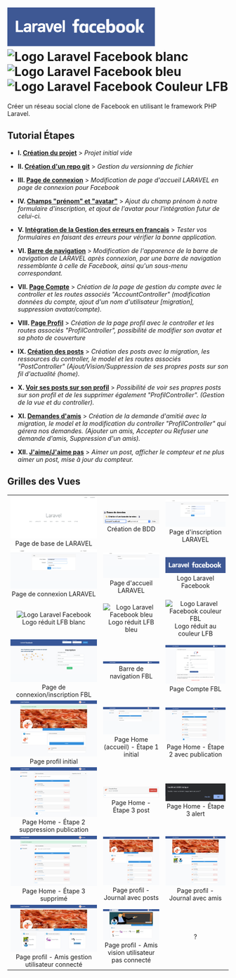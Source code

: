 # ![Logo Laravel Facebook](docs/screens/logo-laravel-facebook.png) ![Logo Laravel Facebook blanc](./img/logo-laravel-facebook.svg)![Logo Laravel Facebook bleu](./img/logo-laravel-facebook-blue.svg)![Logo Laravel Facebook Couleur LFB](./img/logo-laravel-facebook-orange-blue.svg)

Créer un réseau social clone de Facebook en utilisant le framework PHP Laravel.

## Tutorial Étapes

-   **I. [Création du projet](docs/creation-projet.md)** > _Projet initial vide_

-   **II. [Création d'un repo git](docs/creation-repo-git.md)** > _Gestion du versionning de fichier_

-   **III. [Page de connexion](docs/page-connexion.md)** > _Modification de page d'accueil LARAVEL en page de connexion pour Facebook_

-   **IV. [Champs "prénom" et "avatar"](docs/firstname-and-avatar.md)** > _Ajout du champ prénom à notre formulaire d'inscription, et ajout de l'avatar pour l'intégration futur de celui-ci._

-   **V. [Intégration de la Gestion des erreurs en français](docs/gestion-erreur-fr.md)** > _Tester vos formulaires en faisant des erreurs pour vérifier la bonne application._

-   **VI. [Barre de navigation](docs/barre-navigation.md)** > _Modification de l'apparence de la barre de navigation de LARAVEL après connexion, par une barre de navigation ressemblante à celle de Facebook, ainsi qu'un sous-menu correspondant._

-   **VII. [Page Compte](docs/page-compte.md)** > _Création de la page de gestion du compte avec le controller et les routes associés "AccountController" (modification données du compte, ajout d'un nom d'utilisateur \[migration], suppression avatar/compte)._

-   **VIII. [Page Profil](docs/page-profil.md)** > _Création de la page profil avec le controller et les routes associés "ProfilController", possibilité de modifier son avatar et sa photo de couverture_

-   **IX. [Création des posts](docs/posts.md)** > _Création des posts avec la migration, les ressources du controller, le model et les routes associés "PostController" (Ajout/Vision/Suppression de ses propres posts sur son fil d'actualité (home)._

-   **X. [Voir ses posts sur son profil](docs/page-profil-posts.md)** > _Possibilité de voir ses propres posts sur son profil et de les supprimer également "ProfilController". (Gestion de la vue et du controller)._

-   **XI. [Demandes d'amis](docs/amis.md)** > _Création de la demande d'amitié avec la migration, le model et la modification du controller "ProfilController" qui gérera nos demandes. (Ajouter un amis, Accepter ou Refuser une demande d'amis, Suppression d'un amis)._

-   **XII. [J'aime/J'aime pas](docs/like-unlike.md)** > _Aimer un post, afficher le compteur et ne plus aimer un post, mise à jour du compteur._

## Grilles des Vues

|                                                                                                                                       |                                                                                                                                      |                                                                                                                                |
| :-----------------------------------------------------------------------------------------------------------------------------------: | :----------------------------------------------------------------------------------------------------------------------------------: | :----------------------------------------------------------------------------------------------------------------------------: |
|                           ![docs/screens/localhost.png](docs/screens/localhost.png) Page de base de LARAVEL                           |                   ![docs/screens/PHPMyAdmin-CreateBDD.png](docs/screens/PHPMyAdmin-CreateBDD.png) Création de BDD                    |                  ![docs/screens/Base-register.png](docs/screens/Base-register.png) Page d'inscription LARAVEL                  |
|                         ![docs/screens/Base-login.png](docs/screens/Base-login.png) Page de connexion LARAVEL                         |                      ![docs/screens/Base-logged_in.png](docs/screens/Base-logged_in.png) Page d'accueil LARAVEL                      |                     ![Logo Laravel Facebook](docs/screens/logo-laravel-facebook.png) Logo Laravel Facebook                     |
|                            ![Logo Laravel Facebook](./img/logo-laravel-facebook.svg) Logo réduit LFB blanc                            |                       ![Logo Laravel Facebook bleu](/img/logo-laravel-facebook-blue.svg) Logo réduit LFB bleu                        |          ![Logo Laravel Facebook couleur FBL](./img/logo-laravel-facebook-orange-blue.svg) Logo réduit au couleur LFB          |
|                     ![docs/screens/FB-welcome.png](docs/screens/FB-welcome.png) Page de connexion/inscription FBL                     |               ![docs/screens/FBL-barre-navigation.png](docs/screens/FBL-barre-navigation.png) Barre de navigation FBL                |                     ![docs/screens/FBL-page-compte.png](docs/screens/FBL-page-compte.png) Page Compte FBL                      |
|              ![docs/screens/profil-edit-avatar-cover.png](docs/screens/profil-edit-avatar-cover.png) Page profil initial              |               ![docs/screens/FBL-page-home.png](docs/screens/FBL-page-home.png) Page Home (accueil) - Étape 1 initial                | ![docs/screens/FBL-page-home-publication.png](docs/screens/FBL-page-home-publication.png) Page Home - Étape 2 avec publication |
| ![docs/screens/FBL-page-home-publication.png](docs/screens/FBL-page-home-publication.png) Page Home - Étape 2 suppression publication |                      ![docs/screens/FBL-post-supp.png](docs/screens/FBL-post-supp.png) Page Home - Étape 3 post                      |                 ![docs/screens/FBL-post-alert.png](docs/screens/FBL-post-alert.png) Page Home - Étape 3 alert                  |
|               ![docs/screens/FBL-page-home-supp.png](docs/screens/FBL-page-home-supp.png) Page Home - Étape 3 supprimé                |          ![docs/screens/FBL-page-profil-posts.png](docs/screens/FBL-page-profil-posts.png) Page profil - Journal avec posts          |     ![docs/screens/FBL-page-profil-journal.png](docs/screens/FBL-page-profil-journal.png) Page profil - Journal avec amis      |
|    ![docs/screens/FBL-page-profil-amis.png](docs/screens/FBL-page-profil-amis.png) Page profil - Amis gestion utilisateur connecté    | ![docs/screens/FBL-page-profil-amis1.png](docs/screens/FBL-page-profil-amis1.png) Page profil - Amis vision utilisateur pas connecté |                                                               ?                                                                |
